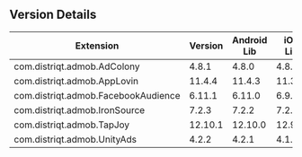 ## Version Details

| Extension | Version | Android Lib | iOS Lib |
| --- | --- | --- | --- |
| com.distriqt.admob.AdColony | 4.8.1 | 4.8.0 | 4.8.0 |
| com.distriqt.admob.AppLovin | 11.4.4 | 11.4.3 | 11.3.2 |
| com.distriqt.admob.FacebookAudience | 6.11.1 | 6.11.0 | 6.9.0 |
| com.distriqt.admob.IronSource | 7.2.3 | 7.2.2 | 7.2.1.2 |
| com.distriqt.admob.TapJoy | 12.10.1 | 12.10.0 | 12.9.1 |
| com.distriqt.admob.UnityAds | 4.2.2 | 4.2.1 | 4.1.0 |
